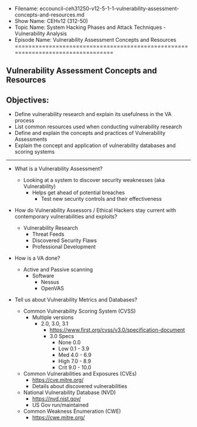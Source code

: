- Filename: eccouncil-ceh31250-v12-5-1-1-vulnerability-assessment-concepts-and-resources.md
- Show Name: CEHv12 (312-50)
- Topic Name: System Hacking Phases and Attack Techniques - Vulnerability Analysis
- Episode Name: Vulnerability Assessment Concepts and Resources
================================================================================


Vulnerability Assessment Concepts and Resources
--------------------------------------------------------------------------------

Objectives:
--------------------------------------------------------------------------------
- Define vulnerability research and explain its usefulness in the VA process
- List common resources used when conducting vulnerability research
- Define and explain the concepts and practices of Vulnerability Assessments
- Explain the concept and application of vulnerability databases and scoring
  systems
--------------------------------------------------------------------------------

+ What is a Vulnerability Assessment?
  - Looking at a system to discover security weaknesses (aka Vulnerability)
    + Helps get ahead of potential breaches
      - Test new security controls and their effectiveness

+ How do Vulnerability Assessors / Ethical Hackers stay current with contemporary
  vulnerabilities and exploits?
  - Vulnerability Research
    + Threat Feeds
    + Discovered Security Flaws
    + Professional Development

+ How is a VA done?
  - Active and Passive scanning
    + Software
      - Nessus
      - OpenVAS

+ Tell us about Vulnerability Metrics and Databases?
  - Common Vulnerability Scoring System (CVSS)
    + Multiple versions
      - 2.0, 3.0, 3.1
        + https://www.first.org/cvss/v3.0/specification-document
        + 3.0 Specs
          - None    0.0
          - Low     0.1 - 3.9
          - Med     4.0 - 6.9
          - High    7.0 - 8.9
          - Crit    9.0 - 10.0
  - Common Vulnerabilities and Exposures (CVEs)
    + https://cve.mitre.org/
    + Details about discovered vulnerabilities
  - National Vulnerability Database (NVD)
    + https://nvd.nist.gov/
    + US Gov run/maintained
  - Common Weakness Enumeration (CWE)
    + https://cwe.mitre.org/

